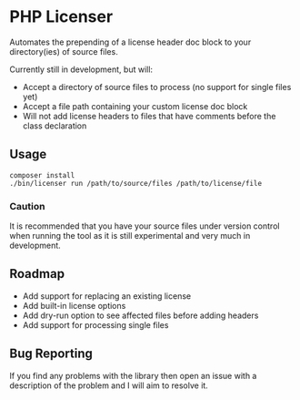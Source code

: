 # PHP Licenser #

Automates the prepending of a license header doc block to your directory(ies) of source files.

Currently still in development, but will:

- Accept a directory of source files to process (no support for single files yet)
- Accept a file path containing your custom license doc block
- Will not add license headers to files that have comments before the class declaration

## Usage ##

    composer install
    ./bin/licenser run /path/to/source/files /path/to/license/file

### Caution ###

It is recommended that you have your source files under version control when running the tool as it is still experimental
and very much in development.

## Roadmap ##

- Add support for replacing an existing license
- Add built-in license options
- Add dry-run option to see affected files before adding headers
- Add support for processing single files


## Bug Reporting ##

If you find any problems with the library then open an issue with a description of the problem and I will aim to resolve
it.